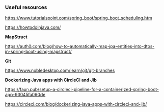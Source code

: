### Useful resources

https://www.tutorialspoint.com/spring_boot/spring_boot_scheduling.htm

https://howtodoinjava.com/

**MapStruct**

https://auth0.com/blog/how-to-automatically-map-jpa-entities-into-dtos-in-spring-boot-using-mapstruct/

**Git**

https://www.nobledesktop.com/learn/git/git-branches

**Dockerizing Java apps with CircleCI and Jib**

https://faun.pub/setup-a-circleci-pipeline-for-a-containerized-spring-boot-app-93045fa060de

https://circleci.com/blog/dockerizing-java-apps-with-circleci-and-jib/
